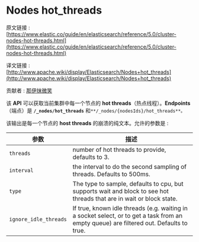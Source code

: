 # Nodes hot_threads

原文链接 : [https://www.elastic.co/guide/en/elasticsearch/reference/5.0/cluster-nodes-hot-threads.html](https://www.elastic.co/guide/en/elasticsearch/reference/5.0/cluster-nodes-hot-threads.html)

译文链接 : [http://www.apache.wiki/display/Elasticsearch/Nodes+hot_threads](http://www.apache.wiki/display/Elasticsearch/Nodes+hot_threads)

贡献者 : [那伊抹微笑](/display/~wangyangting)

该 **API** 可以获取当前集群中每一个节点的 **hot threads**（热点线程）。**Endpoints**（端点）是 **`/_nodes/hot_threads`** 和`**/_nodes/{nodesIds}/hot_threads**。`

该输出是每一个节点的 **host threads** 的崩溃的纯文本。允许的参数是 : 

| 参数 | 描述 |
| --- | --- |
| `threads` | number of hot threads to provide, defaults to 3. |
| `interval` | the interval to do the second sampling of threads. Defaults to 500ms. |
| `type` | The type to sample, defaults to cpu, but supports wait and block to see hot threads that are in wait or block state. |
| `ignore_idle_threads` | If true, known idle threads (e.g. waiting in a socket select, or to get a task from an empty queue) are filtered out. Defaults to true. |